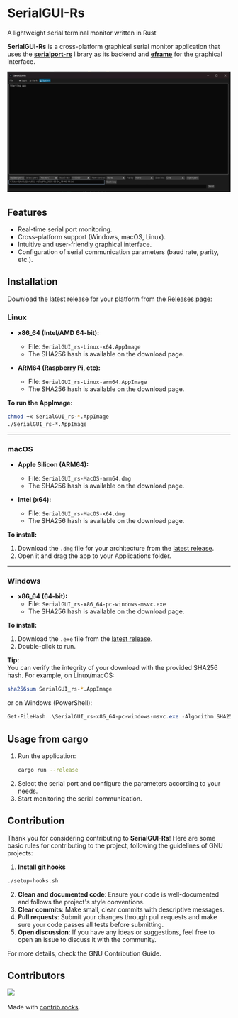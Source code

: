 # SerialGUI-Rs

A lightweight serial terminal monitor written in Rust

**SerialGUI-Rs** is a cross-platform graphical serial monitor application that uses the [**serialport-rs**](https://github.com/serialport/serialport-rs) library as its backend and [**eframe**](https://github.com/emilk/egui/tree/master/crates/eframe) for the graphical interface.

![Screenshot](assets/Screenshot.png)

## Features

- Real-time serial port monitoring.
- Cross-platform support (Windows, macOS, Linux).
- Intuitive and user-friendly graphical interface.
- Configuration of serial communication parameters (baud rate, parity, etc.).

## Installation

Download the latest release for your platform from the [Releases page](https://github.com/Opentronika/SerialGUI-rs/releases/latest):

### Linux

- **x86_64 (Intel/AMD 64-bit):**
  - File: `SerialGUI_rs-Linux-x64.AppImage`
  - The SHA256 hash is available on the download page.

- **ARM64 (Raspberry Pi, etc):**
  - File: `SerialGUI_rs-Linux-arm64.AppImage`
  - The SHA256 hash is available on the download page.

**To run the AppImage:**
```sh
chmod +x SerialGUI_rs-*.AppImage
./SerialGUI_rs-*.AppImage
```

---

### macOS

- **Apple Silicon (ARM64):**
  - File: `SerialGUI_rs-MacOS-arm64.dmg`
  - The SHA256 hash is available on the download page.

- **Intel (x64):**
  - File: `SerialGUI_rs-MacOS-x64.dmg`
  - The SHA256 hash is available on the download page.

**To install:**
1. Download the `.dmg` file for your architecture from the [latest release](https://github.com/Opentronika/SerialGUI-rs/releases/latest).
2. Open it and drag the app to your Applications folder.

---

### Windows

- **x86_64 (64-bit):**
  - File: `SerialGUI_rs-x86_64-pc-windows-msvc.exe`
  - The SHA256 hash is available on the download page.

**To install:**
1. Download the `.exe` file from the [latest release](https://github.com/Opentronika/SerialGUI-rs/releases/latest).
2. Double-click to run.

**Tip:**  
You can verify the integrity of your download with the provided SHA256 hash. For example, on Linux/macOS:

```sh
sha256sum SerialGUI_rs-*.AppImage
```
or on Windows (PowerShell):

```powershell
Get-FileHash .\SerialGUI_rs-x86_64-pc-windows-msvc.exe -Algorithm SHA256
```

## Usage from cargo

1. Run the application:
    ```sh
    cargo run --release
    ```
2. Select the serial port and configure the parameters according to your needs.
3. Start monitoring the serial communication.

## Contribution

Thank you for considering contributing to **SerialGUI-Rs**! Here are some basic rules for contributing to the project, following the guidelines of GNU projects:

1. **Install git hooks**
```sh
./setup-hooks.sh
```

2. **Clean and documented code**: Ensure your code is well-documented and follows the project's style conventions.
3. **Clear commits**: Make small, clear commits with descriptive messages.
4. **Pull requests**: Submit your changes through pull requests and make sure your code passes all tests before submitting.
5. **Open discussion**: If you have any ideas or suggestions, feel free to open an issue to discuss it with the community.

For more details, check the GNU Contribution Guide.

## Contributors


<!-- Copy-paste in your Readme.md file -->

<a href="https://github.com/Opentronika/SerialGUI-rs/graphs/contributors">
  <img src="https://contrib.rocks/image?repo=Opentronika/SerialGUI-rs" />
</a>

Made with [contrib.rocks](https://contrib.rocks).



